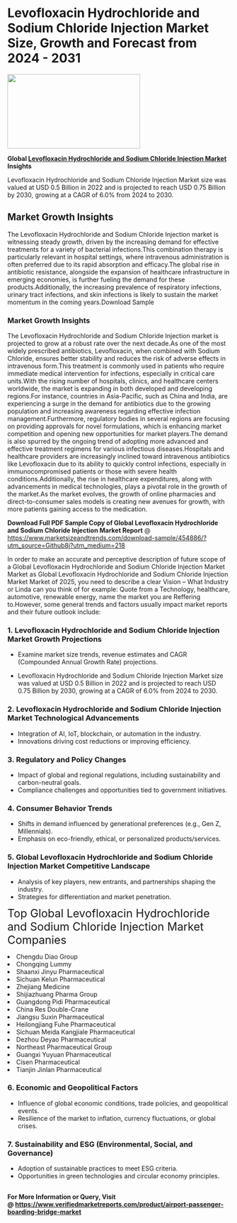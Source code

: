 <H1>Levofloxacin Hydrochloride and Sodium Chloride Injection Market Size, Growth and Forecast from 2024 - 2031</H1><img class="aligncenter size-medium wp-image-584254" src="https://thirdeyenews.in/wp-content/uploads/2024/09/Global-Market-Research-300x168.jpeg" alt="" width="300" height="168" /><p><strong>Global&nbsp;<a href="https://www.marketsizeandtrends.com/download-sample/454886/?utm_source=Github8j?utm_medium=218">Levofloxacin Hydrochloride and Sodium Chloride Injection Market</a> Insights</strong></p><p>Levofloxacin Hydrochloride and Sodium Chloride Injection Market size was valued at USD 0.5 Billion in 2022 and is projected to reach USD 0.75 Billion by 2030, growing at a CAGR of 6.0% from 2024 to 2030.</p><p><h2>Market Growth Insights</h2> The Levofloxacin Hydrochloride and Sodium Chloride Injection market is witnessing steady growth, driven by the increasing demand for effective treatments for a variety of bacterial infections.This combination therapy is particularly relevant in hospital settings, where intravenous administration is often preferred due to its rapid absorption and efficacy.The global rise in antibiotic resistance, alongside the expansion of healthcare infrastructure in emerging economies, is further fueling the demand for these products.Additionally, the increasing prevalence of respiratory infections, urinary tract infections, and skin infections is likely to sustain the market momentum in the coming years.Download Sample <h3>Market Growth Insights</h3> The Levofloxacin Hydrochloride and Sodium Chloride Injection market is projected to grow at a robust rate over the next decade.As one of the most widely prescribed antibiotics, Levofloxacin, when combined with Sodium Chloride, ensures better stability and reduces the risk of adverse effects in intravenous form.This treatment is commonly used in patients who require immediate medical intervention for infections, especially in critical care units.With the rising number of hospitals, clinics, and healthcare centers worldwide, the market is expanding in both developed and developing regions.For instance, countries in Asia-Pacific, such as China and India, are experiencing a surge in the demand for antibiotics due to the growing population and increasing awareness regarding effective infection management.Furthermore, regulatory bodies in several regions are focusing on providing approvals for novel formulations, which is enhancing market competition and opening new opportunities for market players.The demand is also spurred by the ongoing trend of adopting more advanced and effective treatment regimens for various infectious diseases.Hospitals and healthcare providers are increasingly inclined toward intravenous antibiotics like Levofloxacin due to its ability to quickly control infections, especially in immunocompromised patients or those with severe health conditions.Additionally, the rise in healthcare expenditures, along with advancements in medical technologies, plays a pivotal role in the growth of the market.As the market evolves, the growth of online pharmacies and direct-to-consumer sales models is creating new avenues for growth, with more patients gaining access to the medication.</p><p><span class=""><strong>Download Full PDF Sample Copy of Global Levofloxacin Hydrochloride and Sodium Chloride Injection Market Report</strong> @ <a href="https://www.marketsizeandtrends.com/download-sample/454886/?utm_source=Github8j?utm_medium=218" target="_blank">https://www.marketsizeandtrends.com/download-sample/454886/?utm_source=Github8j?utm_medium=218</a></span></p><p>In order to make an accurate and perceptive description of future scope of a Global&nbsp;Levofloxacin Hydrochloride and Sodium Chloride Injection Market Market as Global&nbsp;Levofloxacin Hydrochloride and Sodium Chloride Injection Market Market of 2025, you need to describe a clear Vision &ndash; What Industry or Linda can you think of for example: Quote from a Technology, healthcare, automotive, renewable energy, name the market you are Reffering to.However, some general trends and factors usually impact market reports and their future outlook include:</p><h3>1.&nbsp;<strong>Levofloxacin Hydrochloride and Sodium Chloride Injection Market Growth Projections</strong></h3><ul><li>Examine market size trends, revenue estimates and CAGR (Compounded Annual Growth Rate) projections.</li><li><p>Levofloxacin Hydrochloride and Sodium Chloride Injection Market size was valued at USD 0.5 Billion in 2022 and is projected to reach USD 0.75 Billion by 2030, growing at a CAGR of 6.0% from 2024 to 2030.</p></li></ul><h3>2.&nbsp;<strong>Levofloxacin Hydrochloride and Sodium Chloride Injection Market Technological Advancements</strong></h3><ul><li>Integration of AI, IoT, blockchain, or automation in the industry.</li><li>Innovations driving cost reductions or improving efficiency.</li></ul><h3>3.&nbsp;<strong>Regulatory and Policy Changes</strong></h3><ul><li>Impact of global and regional regulations, including sustainability and carbon-neutral goals.</li><li>Compliance challenges and opportunities tied to government initiatives.</li></ul><h3>4.&nbsp;<strong>Consumer Behavior Trends</strong></h3><ul><li>Shifts in demand influenced by generational preferences (e.g., Gen Z, Millennials).</li><li>Emphasis on eco-friendly, ethical, or personalized products/services.</li></ul><h3>5.&nbsp;<strong>Global Levofloxacin Hydrochloride and Sodium Chloride Injection Market Competitive Landscape</strong></h3><ul><li>Analysis of key players, new entrants, and partnerships shaping the industry.</li><li>Strategies for differentiation and market penetration.</li></ul><p data-pm-slice="1 1 []"><span style="color: inherit; font-family: inherit; font-size: 25px;">Top Global Levofloxacin Hydrochloride and Sodium Chloride Injection Market Companies</span></p><div class="" data-test-id=""><p><li>Chengdu Diao Group</li><li> Chongqing Lummy</li><li> Shaanxi Jinyu Pharmaceutical</li><li> Sichuan Kelun Pharmaceutical</li><li> Zhejiang Medicine</li><li> Shijiazhuang Pharma Group</li><li> Guangdong Pidi Pharmaceutical</li><li> China Res Double-Crane</li><li> Jiangsu Suxin Pharmaceutical</li><li> Heilongjiang Fuhe Pharmaceutical</li><li> Sichuan Meida Kangjiale Pharmaceutical</li><li> Dezhou Deyao Pharmaceutical</li><li> Northeast Pharmaceutical Group</li><li> Guangxi Yuyuan Pharmaceutical</li><li> Cisen Pharmaceutical</li><li> Tianjin Jinlan Pharmaceutical</li></p></div><h3>6.&nbsp;<strong>Economic and Geopolitical Factors</strong></h3><ul><li>Influence of global economic conditions, trade policies, and geopolitical events.</li><li>Resilience of the market to inflation, currency fluctuations, or global crises.</li></ul><h3>7.&nbsp;<strong>Sustainability and ESG (Environmental, Social, and Governance)</strong></h3><ul><li>Adoption of sustainable practices to meet ESG criteria.</li><li>Opportunities in green technologies and circular economy principles.</li></ul><h2><strong style="font-size: 14px;">For More Information or Query, Visit @&nbsp;</strong><a style="background-color: #ffffff; font-size: 14px;" href="https://www.marketsizeandtrends.com/report/levofloxacin-hydrochloride-and-sodium-chloride-injection-market/" target="_blank">https://www.verifiedmarketreports.com/product/airport-passenger-boarding-bridge-market</a></h2>